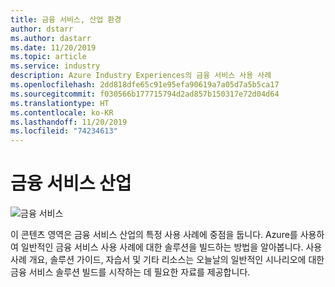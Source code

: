 ```yaml
---
title: 금융 서비스, 산업 환경
author: dstarr
ms.author: dastarr
ms.date: 11/20/2019
ms.topic: article
ms.service: industry
description: Azure Industry Experiences의 금융 서비스 사용 사례
ms.openlocfilehash: 2dd818dfe65c91e95efa90619a7a05d7a5b5ca17
ms.sourcegitcommit: f030566b177715794d2ad857b150317e72d04d64
ms.translationtype: HT
ms.contentlocale: ko-KR
ms.lasthandoff: 11/20/2019
ms.locfileid: "74234613"
---
```

# <a name="financial-services-industry"></a>금융 서비스 산업

![금융 서비스](./assets/index-assets/financial-services.png)

이 콘텐츠 영역은 금융 서비스 산업의 특정 사용 사례에 중점을 둡니다. Azure를 사용하여 일반적인 금융 서비스 사용 사례에 대한 솔루션을 빌드하는 방법을 알아봅니다. 사용 사례 개요, 솔루션 가이드, 자습서 및 기타 리소스는 오늘날의 일반적인 시나리오에 대한 금융 서비스 솔루션 빌드를 시작하는 데 필요한 자료를 제공합니다.
